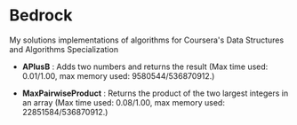 # Bedrock
My solutions implementations of algorithms for Coursera's Data Structures and Algorithms Specialization

- **APlusB** : Adds two numbers and returns the result (Max time used: 0.01/1.00, max memory used: 9580544/536870912.)

- **MaxPairwiseProduct** : Returns the product of the two largest integers in an array (Max time used: 0.08/1.00, max memory used: 22851584/536870912.)
